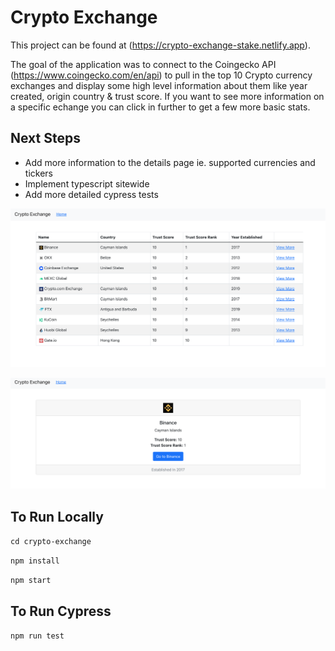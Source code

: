 # Crypto Exchange

This project can be found at (https://crypto-exchange-stake.netlify.app).

The goal of the application was to connect to the Coingecko API (https://www.coingecko.com/en/api) to pull in the top 10 Crypto currency exchanges and display some high level information about them like year created, origin country & trust score. If you want to see more information on a specific echange you can click in further to get a few more basic stats.

## Next Steps
- Add more information to the details page ie. supported currencies and tickers
- Implement typescript sitewide
- Add more detailed cypress tests

![Homepage](https://github.com/tmoreton/crypto-exchange/blob/main/src/assets/screenshot-home.png)

![Details Page](https://github.com/tmoreton/crypto-exchange/blob/main/src/assets/screenshot-details.png)

## To Run Locally
`cd crypto-exchange`

`npm install`

`npm start`

## To Run Cypress
`npm run test`
